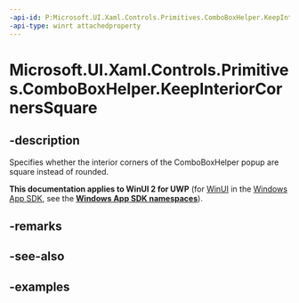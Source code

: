 ```yaml
---
-api-id: P:Microsoft.UI.Xaml.Controls.Primitives.ComboBoxHelper.KeepInteriorCornersSquare
-api-type: winrt attachedproperty
---
```


# Microsoft.UI.Xaml.Controls.Primitives.ComboBoxHelper.KeepInteriorCornersSquare

<!--
see GetKeepInteriorCornersSquare, and SetKeepInteriorCornersSquare
-->

## -description

Specifies whether the interior corners of the ComboBoxHelper popup are square instead of rounded.

**This documentation applies to WinUI 2 for UWP** (for [WinUI](/windows/apps/winui/winui3/) in the [Windows App SDK](/windows/apps/windows-app-sdk/), see the **[Windows App SDK namespaces](/windows/windows-app-sdk/api/winrt/)**).

## -remarks

## -see-also

## -examples
